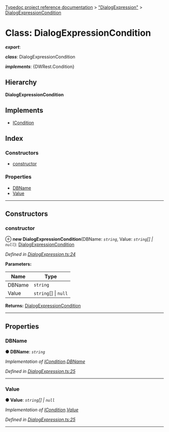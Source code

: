 [Typedoc project reference documentation](../README.md) > ["DialogExpression"](../modules/_dialogexpression_.md) > [DialogExpressionCondition](../classes/_dialogexpression_.dialogexpressioncondition.md)

# Class: DialogExpressionCondition

*__export__*: 

*__class__*: DialogExpressionCondition

*__implements__*: {DWRest.Condition}

## Hierarchy

**DialogExpressionCondition**

## Implements

* [ICondition](../interfaces/_types_dw_rest_d_.dwrest.icondition.md)

## Index

### Constructors

* [constructor](_dialogexpression_.dialogexpressioncondition.md#constructor)

### Properties

* [DBName](_dialogexpression_.dialogexpressioncondition.md#dbname)
* [Value](_dialogexpression_.dialogexpressioncondition.md#value)

---

## Constructors

<a id="constructor"></a>

###  constructor

⊕ **new DialogExpressionCondition**(DBName: *`string`*, Value: *`string`[] \| `null`*): [DialogExpressionCondition](_dialogexpression_.dialogexpressioncondition.md)

*Defined in [DialogExpression.ts:24](https://github.com/DocuWare/REST-Sample-TS/blob/master/src/DialogExpression.ts#L24)*

**Parameters:**

| Name | Type |
| ------ | ------ |
| DBName | `string` |
| Value | `string`[] \| `null` |

**Returns:** [DialogExpressionCondition](_dialogexpression_.dialogexpressioncondition.md)

___

## Properties

<a id="dbname"></a>

###  DBName

**● DBName**: *`string`*

*Implementation of [ICondition](../interfaces/_types_dw_rest_d_.dwrest.icondition.md).[DBName](../interfaces/_types_dw_rest_d_.dwrest.icondition.md#dbname)*

*Defined in [DialogExpression.ts:25](https://github.com/DocuWare/REST-Sample-TS/blob/master/src/DialogExpression.ts#L25)*

___
<a id="value"></a>

###  Value

**● Value**: *`string`[] \| `null`*

*Implementation of [ICondition](../interfaces/_types_dw_rest_d_.dwrest.icondition.md).[Value](../interfaces/_types_dw_rest_d_.dwrest.icondition.md#value)*

*Defined in [DialogExpression.ts:25](https://github.com/DocuWare/REST-Sample-TS/blob/master/src/DialogExpression.ts#L25)*

___

